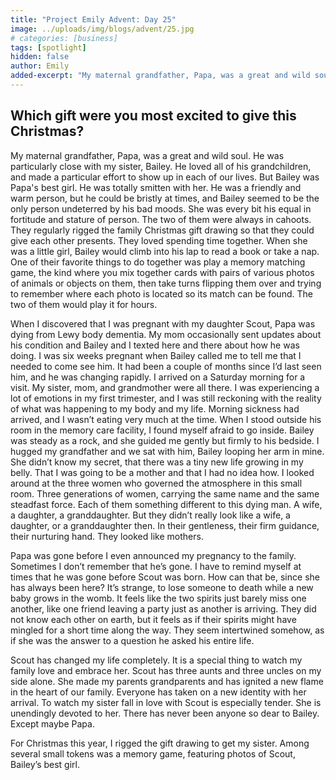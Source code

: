```yaml
---
title: "Project Emily Advent: Day 25"
image: ../uploads/img/blogs/advent/25.jpg
# categories: [business]
tags: [spotlight]
hidden: false
author: Emily
added-excerpt: "My maternal grandfather, Papa, was a great and wild soul. He was particularly close with my sister, Bailey. He loved all of his grandchildren, and made a particular effort to show up in each of our lives. But Bailey was Papa's best girl. He was totally smitten with her. He was a friendly and warm person, but he could be bristly at times, and Bailey seemed to be the only person undeterred by his bad moods. She was every bit his equal in fortitude and stature of personhood."
---
```


<style> em {color: black;} p a {color: #f0506e;}</style>

## Which gift were you most excited to give this Christmas?

My maternal grandfather, Papa, was a great and wild soul. He was particularly close with my sister, Bailey. He loved all of his grandchildren, and made a particular effort to show up in each of our lives. But Bailey was Papa's best girl. He was totally smitten with her. He was a friendly and warm person, but he could be bristly at times, and Bailey seemed to be the only person undeterred by his bad moods. She was every bit his equal in fortitude and stature of person. The two of them were always in cahoots. They regularly rigged the family Christmas gift drawing so that they could give each other presents. They loved spending time together. When she was a little girl, Bailey would climb into his lap to read a book or take a nap. One of their favorite things to do together was play a memory matching game, the kind where you mix together cards with pairs of various photos of animals or objects on them, then take turns flipping them over and trying to remember where each photo is located so its match can be found. The two of them would play it for hours.

When I discovered that I was pregnant with my daughter Scout, Papa was dying from Lewy body dementia. My mom occasionally sent updates about his condition and Bailey and I texted here and there about how he was doing. I was six weeks pregnant when Bailey called me to tell me that I needed to come see him. It had been a couple of months since I’d last seen him, and he was changing rapidly. I arrived on a Saturday morning for a visit. My sister, mom, and grandmother were all there. I was experiencing a lot of emotions in my first trimester, and I was still reckoning with the reality of what was happening to my body and my life. Morning sickness had arrived, and I wasn’t eating very much at the time. When I stood outside his room in the memory care facility, I found myself afraid to go inside. Bailey was steady as a rock, and she guided me gently but firmly to his bedside. I hugged my grandfather and we sat with him, Bailey looping her arm in mine. She didn’t know my secret, that there was a tiny new life growing in my belly. That I was going to be a mother and that I had no idea how. I looked around at the three women who governed the atmosphere in this small room. Three generations of women, carrying the same name and the same steadfast force. Each of them something different to this dying man. A wife, a daughter, a granddaughter. But they didn’t really look like a wife, a daughter, or a granddaughter then. In their gentleness, their firm guidance, their nurturing hand. They looked like mothers.

Papa was gone before I even announced my pregnancy to the family. Sometimes I don’t remember that he’s gone. I have to remind myself at times that he was gone before Scout was born. How can that be, since she has always been here? It’s strange, to lose someone to death while a new baby grows in the womb. It feels like the two spirits just barely miss one another, like one friend leaving a party just as another is arriving. They did not know each other on earth, but it feels as if their spirits might have mingled for a short time along the way. They seem intertwined somehow, as if she was the answer to a question he asked his entire life.

Scout has changed my life completely. It is a special thing to watch my family love and embrace her. Scout has three aunts and three uncles on my side alone. She made my parents grandparents and has ignited a new flame in the heart of our family. Everyone has taken on a new identity with her arrival. To watch my sister fall in love with Scout is especially tender. She is unendingly devoted to her. There has never been anyone so dear to Bailey. Except maybe Papa.

For Christmas this year, I rigged the gift drawing to get my sister. Among several small tokens was a memory game, featuring photos of Scout, Bailey’s best girl.
